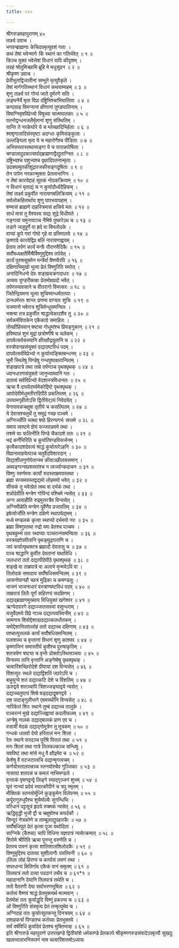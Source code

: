 ```yaml
---
title: ०४०

---
```

श्रीगरुडमहापुराणम् ४०  
तार्क्ष्य उवाच ।  
भगवन्ब्राह्मणाः केचिदपमृत्युवशं गताः ।  
कथं तेषां भवेन्मार्गः किं स्थानं का गतिर्भवेत् ॥ १ ॥  
किञ्च युक्तं भवेत्तेषां विधानं वापि कीदृशम् ।  
तदहं श्रोतुमिच्छामि ब्रूहि मे मधुसूदन ॥ २ ॥  
श्रीकृष्ण उवाच ।  
प्रेतीभूताद्विजातीनां सम्भूते मृत्युवैकृते ।  
तेषां मार्गगतिस्थानं विधानं कथयाम्यहम् ॥ ३ ॥  
शृणु तार्क्ष्य परं गोप्यं जाते दुर्मरणे सति ।  
लङ्घनैर्ये मृता विप्रा दंष्ट्रिभिश्चाभिघातिताः ॥ ४ ॥  
कण्ठग्राह विमग्नानां क्षीणानां तुण्डघातिनाम् ।  
विषाग्निवृषविप्रेभ्यो विषूच्या चात्मघातकाः ॥ ५ ॥  
पतनोद्वन्धनजलैर्मृतानां शृणु संस्थितिम् ।  
यान्ति ते नरकेघोरे ये च म्लेच्छादिभिर्हताः ॥ ६ ॥  
श्वशृगालादिसंस्पृष्टा अदग्धाः कृमिसंङ्कुलाः ।  
उल्लङ्घिता मृता ये च महारोगैश्च पीडिताः ॥ ७ ॥  
अभिसस्तास्तथाव्यङ्गा ये च पापान्नपोषिताः ।  
चण्डालादुदकात्सर्पाद्ब्राह्मणाद्वैद्युताग्नितः ॥ ८ ॥  
दष्ट्रिभ्यश्च पशुभ्यश्च वृक्षादिपतनान्मृताः ।  
उदक्यामूतकीशूद्रारजकीसङ्गदूषिताः ॥ ९ ॥  
तेन पापेन नरकान्मुक्ताः प्रेतत्वभागिनः ।  
न तेषां कारयेद्दाहं सूतकं नोदकक्रियाम् ॥ १० ॥  
न विधानं मृताद्यं च न कुर्यादौर्ध्वदैहिकम् ।  
तेषां तार्क्ष्य प्रकुर्वीत नारायणबलिक्रियाम् ॥ ११ ॥  
सर्वलोकहितार्थाय शृणु पापभयापहाम् ।  
षण्मासं ब्राह्मणे दाहस्त्रिमासं क्षत्त्रिये मतः ॥ १२ ॥  
सार्ध मासं तु वैश्यस्य सद्यः शूद्रे विधीयते ।  
गङ्गायां यमुनायाञ्च नैमिषे पुष्करेऽथ च ॥ १३ ॥  
तडागे जलूपूर्णे वा ह्रदे वा विमलोदके ।  
वाप्यां कूपे गवां गोष्ठे गृहे वा प्रतिमालये ॥ १४ ॥  
कृष्णाग्रे कारयेद्विप्र बलिं नारायणाह्वयम् ।  
प्रेताय तर्पणं कार्यं मन्त्रैः पौराणवैदिकैः ॥ १५ ॥  
सर्वौषध्यक्षतैर्मिश्रैर्विष्णुमुद्दिश्य तर्पयेत् ।  
कार्यं पुरुषसूक्तेन मन्त्रैर्वा वैष्णवैरपि ॥ १६ ॥  
दक्षिणाभिमुखो भूत्वा प्रेतं विष्णुरिति स्मरेत् ।  
अनादिनिधनो देवः शङ्खचक्रगदाधरः ॥ १७ ॥  
अव्ययः पुण्डरीकाक्षः प्रेतमोक्षप्रदो भवेत् ।  
तर्पणस्यावसाने च वीतरागो विमत्सरः ॥ १८ ॥  
जितेन्द्रियमना भूत्वा शुचिप्मान्धर्मतत्परः ।  
दानधर्मरतः शान्तः प्रणम्य वाग्यतः शुचिः ॥ १९ ॥  
यजमानो भबेत्तत्र शुचिर्वन्धुसमन्वितः ।  
भक्त्या तत्र प्रकुर्वीत श्राद्धत्येकादशैव तु ॥ २० ॥  
सर्वकर्मविपाकेन एकैकाग्रे समाहितः ।  
तोयव्रीहियवान् षष्ट्या गोधूमांश्च प्रियङ्गुकान् ॥ २१ ॥  
हविष्यान्नं शुभं मुद्रां छत्रोष्णीषे च चलेकम् ।  
दापयेत्सर्वसस्यानि क्षीरक्षौद्रयुतानि च ॥ २२ ॥  
वस्त्रोपानहसंयुक्तं दद्यादष्टविधं पदम् ।  
दापयेत्सर्वविप्रेभ्यो न कुर्यात्पङ्क्तिबन्धनम् ॥ २३ ॥  
भूमौ स्थितेषु पिण्डेषु गन्धपुष्पाक्षतान्वितम् ।  
शङ्खपात्रे तथा ताम्रे तर्पणञ्च पृथक्पृथक् ॥ २४ ॥  
ध्यानधारणसंयुक्तो जानुभ्यामवनिं गतः ।  
दातव्यं सर्वविप्रेभ्यो वेदशास्त्रविधानतः ॥ २५ ॥  
ऋचा वै दापयेदर्घ्यमेकोद्दिष्टे पृथक्पृथक् ।  
आपोदेवीर्मधुमतीरादिपीठे प्रकल्पितम् ॥ २६ ॥  
उपयामगृहीतोऽसि द्वितीयेर्ऽघं निवेदयेत् ।  
येनापावकचक्षुषा तृतीये च कसल्पितम् ॥ २७ ॥  
ये देवासश्चतुर्थे तु समुद्रं गच्छ पञ्चमे ।  
अग्निर्ज्योति स्तथा षष्ठे हिरण्यगर्भः सप्तमे ॥ २८ ॥  
यमाय त्वाष्टमे ज्ञेयं यज्जग्रन्नवमे तथा ।  
तशमे याः फलिनीति पिण्डे चैकादशे ततः ॥ २९ ॥  
भद्रं कर्णेभिरिति च कुर्यात्पिण्डविसर्जनम् ।  
कृत्वैकादशदेवत्यं श्राद्धं कुर्यात्परेऽहनि ॥ ३० ॥  
विप्रानावाहयेत्पञ्च चतुर्वेदविशारदान् ।  
विद्याशीलगुणोपेतान्स्व कीयाञ्छीलसत्तमान् ।  
अब्यङ्गान्सप्रशस्तांश्च न त्वर्ज्यान्कदाचन ॥ ३१ ॥  
विष्णुः स्वर्णमयः कार्यो रुदस्ताम्रमयस्तथा ।  
ब्रह्मा रूप्यमयस्तद्वद्यमो लोहमयो भवेत् ॥ ३२ ॥  
सीसकं तु भवेत्प्रेतं त्वथ वा दर्भकं तथा ।  
शन्नोदेवीति मन्त्रेण गोविन्दं पश्चिमे न्यसेत् ॥ ३३ ॥  
अग्न आयाहीति रुद्रमुत्तरत्रैव विन्यसेत् ।  
अग्निमीळेति मन्त्रेण पूर्वेणैव प्रजापतिम् ॥ ३४ ॥  
इषेत्वोर्जोति मन्त्रेण दक्षिणे स्थापयेद्यमम् ।  
मध्ये मण्डलकं कृत्वा स्थाप्यो दर्भमयो नरः ॥ ३५ ॥  
ब्रह्मा विष्णुस्तथा रुद्रो यमः प्रेतश्च पञ्चमः ।  
पृथक्कुम्भे ततः स्थाप्याः पञ्चरत्नसमन्विताः ॥ ३६ ॥  
वस्त्रयज्ञोपवीतानि पृथङ्मुद्रापराणि च ।  
जपं कर्यात्पृथक्तत्र ब्रह्मादौ देवतासु च ॥ ३७ ॥  
पञ्च श्राद्धानि कुर्वीत देवतानां यथाविधि ।  
जलधारां ततो दद्यत्पीठेपीठे पृथक्पृथक् ॥ ३८ ॥  
शङ्खे वा ताम्रपात्रे वा अलाभे मृन्मयेऽपि वा ।  
तिलोदकं समादाय सर्वौषधिसमन्वितम् ॥ ३९ ॥  
आसनोपानहौ च्छत्रं मुद्रिका च कमण्डलुः ।  
भाजनं भाजनाधारं वस्त्राण्यष्टविधं पदम् ॥ ४० ॥  
ताम्रपात्रं तिलैः पूर्णं सहिरण्यं सदक्षिणम् ।  
दद्याद्ब्राह्मणमुख्याय विधियुक्तं खगेश्वर ॥ ४१ ॥  
ऋग्वेदपारगे दद्याज्जातसस्यां वसुन्धराम् ।  
यजुर्वेदमये विप्रे गाञ्च दद्यात्पयस्विनीम् ॥ ४२ ॥  
सामगाय शिवोद्देशात्प्रदद्यात्कलधौतकम् ।  
यमोद्देशात्तिलांल्लोहं ततो दद्याच्च दक्षिणाम् ॥ ४३ ॥  
पश्चात्पुत्तलकं कार्यं सर्वौषधिसमन्वितम् ।  
पलाशस्य च वृन्तानां विभागं शृणु काश्यप ॥ ४४ ॥  
कृष्णाजिनं समास्तीर्य कुशैश्च पुरुषाकृतिम् ।  
शतत्रयेण षष्ट्या च वृन्तैः प्रोक्तोऽस्थिसञ्चयः ॥ ४५ ॥  
विन्यस्य तानि वृन्तानि अङ्गेष्वेषु पृथक्पृथक् ।  
चत्वारिंशच्छिरोदेशे ग्रीवायां दश विन्यसेत् ॥ ४६ ॥  
विंशत्युरः स्थले दद्याद्विंशतिं जठरेऽपि च ।  
बाहुयुग्मे शतं दद्यात्कटि देशे च विंशतिम् ॥ ४७ ॥  
ऊरुद्वये शतञ्चापि त्रिंशज्जङ्घाद्वये न्यसेत् ।  
दद्याच्चतुष्टयं शिश्रे षड्दद्याद्वृषणद्वये ।  
दश पादाङ्गुलीभागे एवमस्थीनि विन्यसेत् ॥ ४८ ॥  
नारिकेलं शिरः स्थाने तुम्बं दद्याच्च तालुके ।  
पञ्चरत्नं मुखे दद्याज्जिह्वायां कदलीफलम् ॥ ४९ ॥  
अन्त्रेषु नालकं दद्याद्बालकं प्राण एव च ।  
वसायीं मेदकं दद्याद्गोमूत्रेण तु मूत्रकम् ॥ ५० ॥  
गन्धकं धातवो देयो हरितालं मनः शिला ।  
रेतः स्थाने पारदञ्च पुरीषे पित्तलं तथा ॥ ५१ ॥  
मनः शिलां तथा गात्रे तिलकल्कञ्च सन्धिषु ।  
यवपिष्टं तथा मांसे मधु वै क्षौद्रमेव च ॥ ५२ ॥  
केशेषु वै वटजटात्वचि दद्यान्मृगत्वचम् ।  
कर्णयोस्तालपत्त्रञ्च स्तनयोश्चैव गुञ्जिकाः ॥ ५३ ॥  
नासायां शतपत्त्रं च कमलं नाभिमण्डले ।  
वृन्ताकं वृषणद्वन्द्वे लिङ्गे स्याद्गृञ्जनं शुभम् ॥ ५४ ॥  
घृतं नाभ्यां प्रदेयं स्यात्कौपीने च त्रपु स्मृतम् ।  
मौक्तिकं स्तनयोर्मूर्ध्नि कुङ्कुमेन विलेपनम् ॥ ५५ ॥  
कर्पूरागुरुधूपैश्च शुभैर्माल्यैः सुगन्धिभिः ।  
परिधानं पट्टसूत्रं हृदये रुक्मकं न्यसेत् ॥ ५६ ॥  
ऋद्धिवृद्धी भुजौ द्वौ च चक्षुषोश्च कपर्दकौ ।  
सिन्दूरं नेत्रकोणे च ताम्बूलाद्युपहारकैः ॥ ५७ ॥  
सर्वौषधियुतं प्रेतं कृत्वा पूजा यथोदिता ।  
साग्निके (कैश्चा) चापि विधिना यज्ञपात्रं न्यसेत्क्रमात् ॥ ५८ ॥  
शिरोमे श्रीरिति ऋचा पुनन्तु वरुणेति च ।  
प्रेतस्य पावनं कृत्वा शालिशालशिलोदकैः ॥ ५९ ॥  
विष्णुमुद्दिश्य दातव्या सुशीलागौः पयस्विनी ॥ ६० ॥  
(तिला लोहं हिरण्यं च कार्पासं लवणं तथा ।  
सप्तधान्यं क्षितिर्गाव एकैकं पानं समृतम् ॥ ६१ ॥  
तिलपात्रं ततो दत्त्वा पददानं तथैव च ॥ ६१*१ ॥  
महादानानि देयानि तिलपात्रं तथेति च ।  
ततो वैतरणी देया सर्वाभरणभूषिता ॥ ६२ ॥  
कर्तव्यं वैष्णवं श्राद्धं प्रेतमुक्त्यर्थ मात्मवान् ।  
प्रेतंमोक्षं ततः कुर्याद्धृदि विष्णुं प्रकल्प्य च ॥ ६३ ॥  
ओं विष्णुरिति संस्मृत्य प्रेतं तन्मृत्युमेव च ।  
अग्निदाहं ततः कुर्यात्सूतकन्तु दिनत्रयम् ॥ ६४ ॥  
दशाहकर्त्रा पिण्डाश्च कर्तव्याः प्रेतभुक्तये ।  
सर्वं वर्षविधिं कुर्यादेवं प्रेतश्च मुक्तिभाक् ॥ ६५ ॥  
इति श्रीगारुडे महापुराणे उत्तरखण्डे द्वितीयांशे धर्मकाण्डे प्रेतकल्पे श्रीकृष्णगरुडसंवादेऽपमृत्यौ सुखदुः खलाभालाभनिरूपणं नाम चत्वारिंशत्तमोऽध्यायः